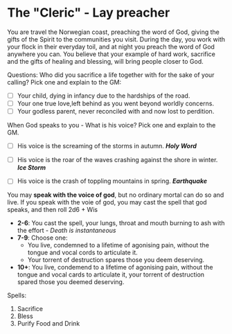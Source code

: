 # The "Cleric" - Lay preacher

You are travel the Norwegian coast, preaching the word of God, giving the gifts of the Spirit to the communities you visit. During the day, you work with your flock in their everyday toil, and at night you preach the word of God anywhere you can. You believe that your example of hard work, sacrifice and the gifts of healing and blessing, will bring people closer to God.


Questions:
Who did you sacrifice a life together with for the sake of your calling? Pick one and explain to the GM:

- [ ] Your child, dying in infancy due to the hardships of the road.
- [ ] Your one true love,left behind as you went beyond worldly concerns.  
- [ ] Your godless parent, never reconciled with and now lost to perdition.

When God speaks to you - What is his voice? Pick one and explain to the GM.

- [ ] His voice is the screaming of the storms in autumn. ***Holy Word***
- [ ] His voice is the roar of the waves crashing against the shore in winter. ***Ice Storm***
- [ ] His voice is the crash of toppling mountains in spring. ***Earthquake***


You may **speak with the voice of god**, but no ordinary mortal can do so and live. If you speak with the voie of god, you may cast the spell that god speaks, and then roll 2d6 + Wis

- **2-6**: You cast the spell, your lungs, throat and mouth burning to ash with the effort - *Death is instantaneous*
- **7-9**: Choose one:
    - You live, condemned to a lifetime of agonising pain, without the tongue and vocal cords to articulate it.
    - Your torrent of destruction spares those you deem deserving.
- **10+**: You live, condemend to a lifetime of agonising pain, without the tongue and vocal cards to articulate it, your torrent of destruction spared those you deemed deserving.



Spells: 

1. Sacrifice
1. Bless
1. Purify Food and Drink



